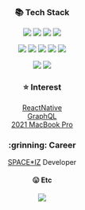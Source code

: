 <!-- <p align="center">
  <h3 align="center">:wave: 안녕하세요!</h3>
  <h5 align="center">풀스택 개발자가 목표인 김윤엽 입니다!</h5>
</p> -->

<!-- [![willianrod's wakatime stats](https://github-readme-stats.vercel.app/api/wakatime?username=yykim&hide_progress=true&layout=compact)](https://github.com/anuraghazra/github-readme-stats)
-->
<h3 align="center">📚 Tech Stack</h3>
<p align="center">
  <a href="#"><img src="https://img.shields.io/badge/-JavaScript-78B8DE?style=flat&logo=JavaScript"/></a>
  <a href="#"><img src="https://img.shields.io/badge/-Vue-4FC08D?style=flat&logo=Vue.js&logoColor=white"/></a>
  <a href="#"><img src="https://img.shields.io/badge/-React-222222?style=flat&logo=React&logoColor=#61DAFB"/></a>
  <a href="#"><img src="https://img.shields.io/badge/-TypeScript-3178C6?style=flat&logo=TypeScript&logoColor=white"/></a>
<!--   <a href="#"><img src="https://img.shields.io/badge/-jQuery-0769AD?style=flat&logo=jQuery&logoColor=#61DAFB"/></a> -->
</p>

<p align="center">
  <a href="#"><img src="https://img.shields.io/badge/-NodeJs-5675D8?style=flat&logo=Node.js&logoColor=#339933"/></a>
  <a href="#"><img src="https://img.shields.io/badge/-Java-F0941E?style=flat&logo=Java&logoColor=white"/></a>
  <a href="#"><img src="https://img.shields.io/badge/-Spring-6AAD3D?style=flat&logo=Spring&logoColor=white"/></a>
  <a href="#"><img src="https://img.shields.io/badge/-SpringBoot-6AAD3D?style=flat&logo=Spring&logoColor=white"/></a>
  <a href="#"><img src="https://img.shields.io/badge/-PHP-777BB4?style=flat&logo=PHP&logoColor=white"/></a>
</p>

<p align="center">
  <a href="#"><img src="https://img.shields.io/badge/-Android-3DDC84?style=flat&logo=Android&logoColor=white"/></a>
  <a href="#"><img src="https://img.shields.io/badge/-Flutter-50BFF1?style=flat&logo=Flutter&logoColor=white"/></a>
</p>

<h3 align="center">⭐ Interest</h3> 
<p align="center">
  <a href="https://reactnative.dev/" target="_blank">ReactNative</a><br>
  <a href="https://graphql.org/" target="_blank">GraphQL</a><br>
    <a href="https://www.apple.com/macbook-pro-14-and-16/" target="_blank">2021 MacBook Pro</a>
</p>

<!-- <h4 align="center">:mag_right: Im..</h4>
<p align="center">
  <a href="https://wiz-one.co.kr">SPACE*IZ</a>'s Developer 
</p>-->

<h3 align="center">:grinning: Career</h3>
<p align="center">
  <a href="https://wiz-one.co.kr"><color="pink">SPACE*IZ</color></a> Developer
</p>


<h4 align="center">😛 Etc</h4>
<p align="center">
  <a href="#"><img src="https://hits.seeyoufarm.com/api/count/incr/badge.svg?url=https%3A%2F%2Fgithub.com%2Fyunyeop&count_bg=%23ff6eaa&title_bg=%23000000&icon=&icon_color=%23E7E7E7&title=Today%27s&edge_flat=false"/></a>
<!--   <a href="#"><img src="https://img.shields.io/badge/Age-22-20C997"/></a> -->
</p>
